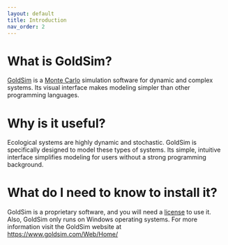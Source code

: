 ```yaml
---
layout: default
title: Introduction
nav_order: 2
---
```


# What is GoldSim?

[GoldSim](https://www.goldsim.com/Web/Home/) is a [Monte Carlo](https://en.wikipedia.org/wiki/Monte_Carlo_method)  simulation software for dynamic and complex systems. Its visual interface makes modeling simpler than other programming languages.

# Why is it useful?

Ecological systems are highly dynamic and stochastic. GoldSim is specifically designed to model these types of systems. Its simple, intuitive interface simplifies modeling for users without a strong programming background.

# What do I need to know to install it?

GoldSim is a proprietary software, and you will need a [license](https://www.goldsim.com/Web/Purchase/Licensing/) to use it. Also, GoldSim only runs on Windows operating systems. For more information visit the GoldSim website at <https://www.goldsim.com/Web/Home/>



